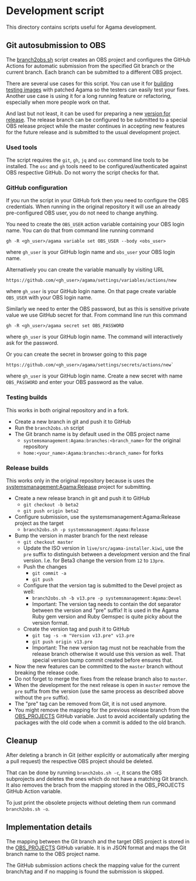 # Development script

This directory contains scripts useful for Agama development.

## Git autosubmission to OBS

The [branch2obs.sh](./branch2obs.sh) script creates an OBS project and configures the GitHub Actions
for automatic submission from the specified Git branch or the current branch. Each branch can be
submitted to a different OBS project.

There are several use cases for this script. You can use it for [building testing
images](#testing-builds) with patched Agama so the testers can easily test your fixes. Another use
case is using it for a long running feature or refactoring, especially when more people work on
that.

And last but not least, it can be used for preparing a new [version for release](#release-builds).
The release branch can be configured to be submitted to a special OBS release project while the
master continues in accepting new features for the future release and is submitted to the usual
development project.

### Used tools

The script requires the `git`, `gh`, `jq` and `osc` command line tools to be installed. The `osc`
and `gh` tools need to be configured/authenticated against OBS respective GitHub. Do not worry the
script checks for that.

### GitHub configuration

If you run the script in your GitHub fork then you need to configure the OBS credentials. When
running in the original repository it will use an already pre-configured OBS user, you do not need
to change anything.

You need to create the `OBS_USER` action variable containing your OBS login name. You can do that
from command line running command

    gh -R <gh_user>/agama variable set OBS_USER --body <obs_user>

where `gh_user` is your GitHub login name and `obs_user` your OBS login name.

Alternatively you can create the variable manually by visiting URL

    https://github.com/<gh_user>/agama/settings/variables/actions/new

where `gh_user` is your GitHub login name. On that page create variable `OBS_USER` with your OBS
login name.

Similarly we need to enter the OBS password, but as this is sensitive private value we use GitHub
secret for that. From command line run this command

    gh -R <gh_user>/agama secret set OBS_PASSWORD

where `gh_user` is your GitHub login name. The command will interactively ask for the password.

Or you can create the secret in browser going to this page

    https://github.com/<gh_user>/agama/settings/secrets/actions/new`

where `gh_user` is your GitHub login name. Create a new secret with name `OBS_PASSWORD` and
enter your OBS password as the value.

### Testing builds

This works in both original repository and in a fork.

- Create a new branch in git and push it to GitHub
- Run the `branch2obs.sh` script
- The Git branch name is by default used in the OBS project name
  - `systemsmanagement:Agama:branches:<branch_name>` for the original repository
  - `home:<your_name>:Agama:branches:<branch_name>` for forks

### Release builds

This works only in the original repository because is uses the
[systemsmanagement:Agama:Release](https://build.opensuse.org/project/show/systemsmanagement:Agama:Release)
project for submitting.

- Create a new release branch in git and push it to GitHub
  - `git checkout -b beta2`
  - `git push origin beta2`
- Configure submission, use the systemsmanagement:Agama:Release project as the target
  - `branch2obs.sh -p systemsmanagement:Agama:Release`
- Bump the version in master branch for the next release
  - `git checkout master`
  - Update the ISO version in `live/src/agama-installer.kiwi`, use the `pre` suffix to distinguish
    between a development version and the final version. I.e. for Beta3 change the version from `12`
    to `13pre`.
  - Push the changes
    - `git commit -a`
    - `git push`
  - Configure that the version tag is submitted to the Devel project as well:
    - `branch2obs.sh -b v13.pre -p systemsmanagement:Agama:Devel`
    - Important: The version tag needs to contain the dot separator between the version and "pre"
      suffix! It is used in the Agama Ruby gem version and Ruby Gemspec is quite picky about the
      version format.
  - Create the version tag and push it to GitHub
    - `git tag -s -m "Version v13.pre" v13.pre`
    - `git push origin v13.pre`
    - Important: The new version tag must not be reachable from the release branch otherwise it
      would use this version as well. That special version bump commit created before ensures that.
- Now the new features can be committed to the `master` branch without breaking the release code.
- Do not forget to merge the fixes from the release branch also to `master`.
- When the development for the next release is open in `master` remove the `pre` suffix from the
  version (use the same process as described above without the `pre` suffix).
- The "pre" tag can be removed from Git, it is not used anymore.
- You might remove the mapping for the previous release branch from the
  [OBS_PROJECTS](https://github.com/agama-project/agama/settings/variables/actions/OBS_PROJECTS)
  GitHub variable. Just to avoid accidentally updating the packages with the old
  code when a commit is added to the old branch.

## Cleanup

After deleting a branch in Git (either explicitly or automatically after merging a pull request) the
respective OBS project should be deleted.

That can be done by running `branch2obs.sh -c`, it scans the OBS subprojects and deletes the ones
which do not have a matching Git branch. It also removes the brach from the mapping stored in the
OBS_PROJECTS GitHub Action variable.

To just print the obsolete projects without deleting them run command `branch2obs.sh -o`.

## Implementation details

The mapping between the Git branch and the target OBS project is stored in the
[OBS_PROJECTS](https://github.com/agama-project/agama/settings/variables/actions/OBS_PROJECTS)
GitHub variable. It is in JSON format and maps the Git branch name to the OBS project name.

The GitHub submission actions check the mapping value for the current branch/tag and if no mapping
is found the submission is skipped.
